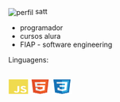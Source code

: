 <img align="center" alt="perfil" height="39" width="39" src="https://i.pinimg.com/736x/7b/c3/69/7bc369e232d8a6b51d299d2827b3cd8f.jpg"> satt
- programador 
- cursos alura
- FIAP - software engineering 

Linguagens: 
 <div style="display: inline_block"><br>
  <img align="center" alt="Js" height="30" width="40" src="https://raw.githubusercontent.com/devicons/devicon/master/icons/javascript/javascript-plain.svg">
  <img align="center" alt="HTML" height="30" width="40" src="https://raw.githubusercontent.com/devicons/devicon/master/icons/html5/html5-original.svg">
  <img align="center" alt="CSS" height="30" width="40" src="https://raw.githubusercontent.com/devicons/devicon/master/icons/css3/css3-original.svg">
</div>
